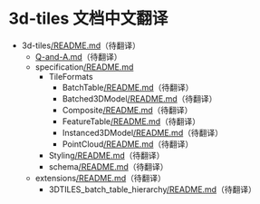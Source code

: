 # 3d-tiles 文档中文翻译

* 3d-tiles[/README.md](https://github.com/AnalyticalGraphicsInc/3d-tiles/blob/master/README.md)（待翻译）
  * [Q-and-A.md](https://github.com/AnalyticalGraphicsInc/3d-tiles/blob/master/Q-and-A.md)（待翻译）
  * specification[/README.md](https://github.com/FLYPoPo7/3d-tiles-zh-hans/blob/zh-hans-1.0/specification/README.md)
    * TileFormats
      * BatchTable[/README.md](https://github.com/AnalyticalGraphicsInc/3d-tiles/blob/master/specification/TileFormats/BatchTable/README.md)（待翻译）
      * Batched3DModel[/README.md](https://github.com/AnalyticalGraphicsInc/3d-tiles/blob/master/specification/TileFormats/Batched3DModel/README.md)（待翻译）
      * Composite[/README.md](https://github.com/AnalyticalGraphicsInc/3d-tiles/blob/master/specification/TileFormats/Composite/README.md)（待翻译）
      * FeatureTable[/README.md](https://github.com/AnalyticalGraphicsInc/3d-tiles/blob/master/specification/TileFormats/FeatureTable/README.md)（待翻译）
      * Instanced3DModel[/README.md](https://github.com/AnalyticalGraphicsInc/3d-tiles/blob/master/specification/TileFormats/Instanced3DModel/README.md)（待翻译）
      * PointCloud[/README.md](https://github.com/AnalyticalGraphicsInc/3d-tiles/blob/master/specification/TileFormats/PointCloud/README.md)（待翻译）
    * Styling[/README.md](https://github.com/AnalyticalGraphicsInc/3d-tiles/blob/master/specification/Styling/README.md)（待翻译）
    * schema[/README.md](https://github.com/AnalyticalGraphicsInc/3d-tiles/blob/master/specification/schema/README.md)（待翻译）
  * extensions[/README.md](https://github.com/AnalyticalGraphicsInc/3d-tiles/blob/master/extensions/README.md)（待翻译）
    * 3DTILES_batch_table_hierarchy[/README.md](https://github.com/AnalyticalGraphicsInc/3d-tiles/blob/master/extensions/3DTILES_batch_table_hierarchy/README.md)（待翻译）